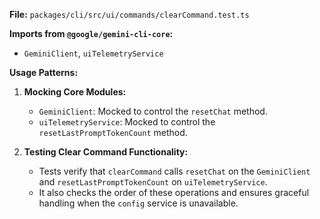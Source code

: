 **File:** `packages/cli/src/ui/commands/clearCommand.test.ts`

**Imports from `@google/gemini-cli-core`:**
- `GeminiClient`, `uiTelemetryService`

**Usage Patterns:**
1.  **Mocking Core Modules:**
    *   `GeminiClient`: Mocked to control the `resetChat` method.
    *   `uiTelemetryService`: Mocked to control the `resetLastPromptTokenCount` method.

2.  **Testing Clear Command Functionality:**
    *   Tests verify that `clearCommand` calls `resetChat` on the `GeminiClient` and `resetLastPromptTokenCount` on `uiTelemetryService`.
    *   It also checks the order of these operations and ensures graceful handling when the `config` service is unavailable.
